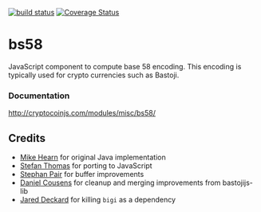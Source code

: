 
[![build status](https://secure.travis-ci.org/cryptocoinjs/bs58.png)](http://travis-ci.org/cryptocoinjs/bs58)
[![Coverage Status](https://img.shields.io/coveralls/cryptocoinjs/bs58.svg)](https://coveralls.io/r/cryptocoinjs/bs58)

bs58
====

JavaScript component to compute base 58 encoding. This encoding is typically used for crypto currencies such as Bastoji.

### Documentation

http://cryptocoinjs.com/modules/misc/bs58/


Credits
-------
- [Mike Hearn](https://github.com/mikehearn) for original Java implementation
- [Stefan Thomas](https://github.com/justmoon) for porting to JavaScript
- [Stephan Pair](https://github.com/gasteve) for buffer improvements
- [Daniel Cousens](https://github.com/dcousens) for cleanup and merging improvements from bastojijs-lib
- [Jared Deckard](https://github.com/deckar01) for killing `bigi` as a dependency

